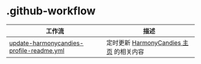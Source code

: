 # .github-workflow

| 工作流 | 描述 |  
| --- | --- |  
| [update-harmonycandies-profile-readme.yml](https://github.com/HarmonyCandies/.github-workflow/blob/main/.github/workflows/update-harmonycandies-profile-readme.yml) | 定时更新 [HarmonyCandies 主页](https://github.com/HarmonyCandies/.github/blob/main/profile/README.md) 的相关内容 |  